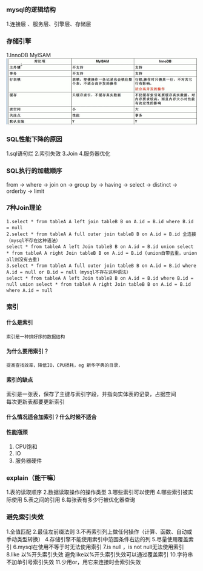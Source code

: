 ### mysql的逻辑结构
1.连接层 、服务层、引擎层、存储层
### 存储引擎
1.InnoDB MyISAM  
![Image text](./Pic/m1-1.png)

### SQL性能下降的原因
1.sql语句烂
2.索引失效
3.Join
4.服务器优化
### SQL执行的加载顺序
from -> where -> join on -> group by -> having -> select -> distinct -> orderby -> limit
### 7种Join理论
```
1.select * from tableA A left join tableB B on A.id = B.id where B.id = null
2.select * from tableA A full outer join tableB B on A.id = B.id 全连接（mysql不存在这种语法）
select * from tableA A left Join tableB B on A.id = B.id union select * from tableA A right Join tableB B on A.id = B.id (union自带去重，union all则没有去重)
3.select * from tableA A full outer join tableB B on A.id = B.id where A.id = null or B.id = null（mysql不存在这种语法）
select * from tableA A left Join tableB B on A.id = B.id where B.id = null union select * from tableA A right Join tableB B on A.id = B.id where A.id = null
```
### 索引
#### 什么是索引
```
索引是一种排好序的数据结构

```
#### 为什么要用索引？
```
提高查找效率，降低IO，CPU损耗，eg 新华字典的目录，
```
#### 索引的缺点
索引是一张表，保存了主键与索引字段，并指向实体表的记录，占据空间  
每次更新表都要更新索引
#### 什么情况适合加索引？什么时候不适合
#### 性能瓶颈
1. CPU饱和
2. IO 
3. 服务器硬件
### explain（能干嘛）
1.表的读取顺序
2.数据读取操作的操作类型
3.哪些索引可以使用
4.哪些索引被实际使用
5.表之间的引用
6.每张表有多少行被优化器查询

### 避免索引失效
1.全值匹配
2.最佳左前缀法则
3.不再索引列上做任何操作（计算、函数、自动或手动类型转换）
4.存储引擎不能使用索引中范围条件右边的列
5.尽量使用覆盖索引
6.mysql在使用不等于时无法使用索引
7.is null ，is not null无法使用索引
8.like 以%开头索引失效
避免like以%开头索引失效可以通过覆盖索引
10.字符串不加单引号索引失效
11.少用or，用它来连接时会索引失效
